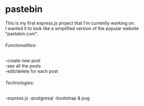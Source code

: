 # pastebin
This is my first express.js project that I'm currently working on.  
I wanted it to look like a simplified version of the popular website "pastebin.com".
  ###### Functionalities:
  -create new post  
  -see all the posts  
  -edit/delete for each post
###### Technologies:
  -express.js
  -postgresql
  -bootstrap & pug

